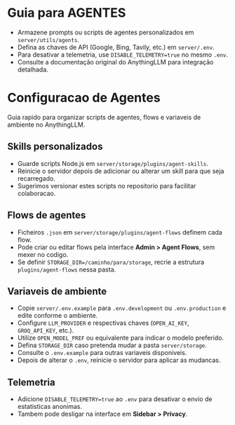 # Guia para AGENTES

- Armazene prompts ou scripts de agentes personalizados em `server/utils/agents`.
- Defina as chaves de API (Google, Bing, Tavily, etc.) em `server/.env`.
- Para desativar a telemetria, use `DISABLE_TELEMETRY=true` no mesmo `.env`.
- Consulte a documentação original do AnythingLLM para integração detalhada.

# Configuracao de Agentes

Guia rapido para organizar scripts de agentes, flows e variaveis de ambiente no AnythingLLM.

## Skills personalizados

- Guarde scripts Node.js em `server/storage/plugins/agent-skills`.
- Reinicie o servidor depois de adicionar ou alterar um skill para que seja recarregado.
- Sugerimos versionar estes scripts no repositorio para facilitar colaboracao.

## Flows de agentes

- Ficheiros `.json` em `server/storage/plugins/agent-flows` definem cada flow.
- Pode criar ou editar flows pela interface **Admin > Agent Flows**, sem mexer no codigo.
- Se definir `STORAGE_DIR=/caminho/para/storage`, recrie a estrutura `plugins/agent-flows` nessa pasta.

## Variaveis de ambiente

- Copie `server/.env.example` para `.env.development` ou `.env.production` e edite conforme o ambiente.
- Configure `LLM_PROVIDER` e respectivas chaves (`OPEN_AI_KEY`, `GROQ_API_KEY`, etc.).
- Utilize `OPEN_MODEL_PREF` ou equivalente para indicar o modelo preferido.
- Defina `STORAGE_DIR` caso pretenda mudar a pasta `server/storage`.
- Consulte o `.env.example` para outras variaveis disponiveis.
- Depois de alterar o `.env`, reinicie o servidor para aplicar as mudancas.

## Telemetria

- Adicione `DISABLE_TELEMETRY=true` ao `.env` para desativar o envio de estatisticas anonimas.
- Tambem pode desligar na interface em **Sidebar > Privacy**.


